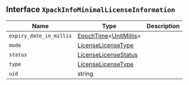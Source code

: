 ## Interface `XpackInfoMinimalLicenseInformation`

| Name | Type | Description |
| - | - | - |
| `expiry_date_in_millis` | [EpochTime](./EpochTime.md)<[UnitMillis](./UnitMillis.md)> | &nbsp; |
| `mode` | [LicenseLicenseType](./LicenseLicenseType.md) | &nbsp; |
| `status` | [LicenseLicenseStatus](./LicenseLicenseStatus.md) | &nbsp; |
| `type` | [LicenseLicenseType](./LicenseLicenseType.md) | &nbsp; |
| `uid` | string | &nbsp; |
